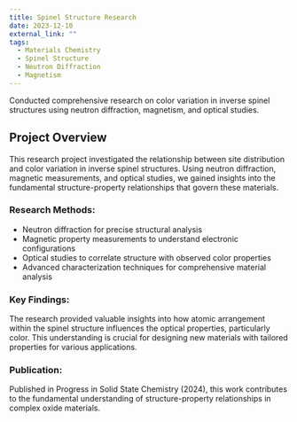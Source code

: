 ```yaml
---
title: Spinel Structure Research
date: 2023-12-10
external_link: ""
tags:
  - Materials Chemistry
  - Spinel Structure
  - Neutron Diffraction
  - Magnetism
---
```


Conducted comprehensive research on color variation in inverse spinel structures using neutron diffraction, magnetism, and optical studies.

<!--more-->

## Project Overview

This research project investigated the relationship between site distribution and color variation in inverse spinel structures. Using neutron diffraction, magnetic measurements, and optical studies, we gained insights into the fundamental structure-property relationships that govern these materials.

### Research Methods:

- Neutron diffraction for precise structural analysis
- Magnetic property measurements to understand electronic configurations
- Optical studies to correlate structure with observed color properties
- Advanced characterization techniques for comprehensive material analysis

### Key Findings:

The research provided valuable insights into how atomic arrangement within the spinel structure influences the optical properties, particularly color. This understanding is crucial for designing new materials with tailored properties for various applications.

### Publication:

Published in Progress in Solid State Chemistry (2024), this work contributes to the fundamental understanding of structure-property relationships in complex oxide materials.
